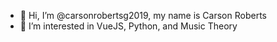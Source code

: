 - 👋 Hi, I’m @carsonrobertsg2019, my name is Carson Roberts
- 👀 I’m interested in VueJS, Python, and Music Theory
